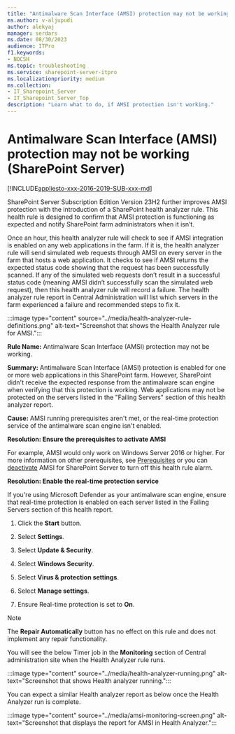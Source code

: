 ```yaml
---
title: "Antimalware Scan Interface (AMSI) protection may not be working (SharePoint Server)"
ms.author: v-aljupudi
author: alekyaj
manager: serdars
ms.date: 08/30/2023
audience: ITPro
f1.keywords:
- NOCSH
ms.topic: troubleshooting
ms.service: sharepoint-server-itpro
ms.localizationpriority: medium
ms.collection:
- IT_Sharepoint_Server
- IT_Sharepoint_Server_Top
description: "Learn what to do, if AMSI protection isn't working."
---
```


# Antimalware Scan Interface (AMSI) protection may not be working (SharePoint Server)

[!INCLUDE[appliesto-xxx-2016-2019-SUB-xxx-md](../includes/appliesto-xxx-2016-2019-SUB-xxx-md.md)]

SharePoint Server Subscription Edition Version 23H2 further improves AMSI protection with the introduction of a SharePoint health analyzer rule. This health rule is designed to confirm that AMSI protection is functioning as expected and notify SharePoint farm administrators when it isn’t.

Once an hour, this health analyzer rule will check to see if AMSI integration is enabled on any web applications in the farm. If it is, the health analyzer rule will send simulated web requests through AMSI on every server in the farm that hosts a web application. It checks to see if AMSI returns the expected status code showing that the request has been successfully scanned. If any of the simulated web requests don’t result in a successful status code (meaning AMSI didn’t successfully scan the simulated web request), then this health analyzer rule will record a failure. The health analyzer rule report in Central Administration will list which servers in the farm experienced a failure and recommended steps to fix it.

:::image type="content" source="../media/health-analyzer-rule-definitions.png" alt-text="Screenshot that shows the Health Analyzer rule for AMSI.":::

**Rule Name:** Antimalware Scan Interface (AMSI) protection may not be working.

**Summary:** Antimalware Scan Interface (AMSI) protection is enabled for one or more web applications in this SharePoint farm. However, SharePoint didn't receive the expected response from the antimalware scan engine when verifying that this protection is working. Web applications may not be protected on the servers listed in the "Failing Servers" section of this health analyzer report.

**Cause:** AMSI running prerequisites aren't met, or the real-time protection service of the antimalware scan engine isn't enabled.

**Resolution: Ensure the prerequisites to activate AMSI**

For example, AMSI would only work on Windows Server 2016 or higher. For more information on other prerequisites, see [Prerequisites](/sharepoint/security-for-sharepoint-server/configure-amsi-integration#prerequisites) or you can [deactivate](/sharepoint/security-for-sharepoint-server/configure-amsi-integration#activatedeactivate-amsi-for-sharepoint-server) AMSI for SharePoint Server to turn off this health rule alarm.

**Resolution: Enable the real-time protection service**

If you're using Microsoft Defender as your antimalware scan engine, ensure that real-time protection is enabled on each server listed in the Failing Servers section of this health report.

1. Click the **Start** button.  

2. Select **Settings**.  

3. Select **Update & Security**.  

4. Select **Windows Security**.  

5. Select **Virus & protection settings**.  

6. Select **Manage settings**.  

7. Ensure Real-time protection is set to **On**. 

> [!NOTE]
> The **Repair Automatically** button has no effect on this rule and does not implement any repair functionality.

You will see the below Timer job in the **Monitoring** section of Central administration site when the Health Analyzer rule runs.

:::image type="content" source="../media/health-analyzer-running.png" alt-text="Screenshot that shows Health analyzer running.":::

You can expect a similar Health analyzer report as below once the Health Analyzer run is complete.

:::image type="content" source="../media/amsi-monitoring-screen.png" alt-text="Screenshot that displays the report for AMSI in Health Analyzer.":::